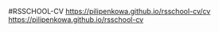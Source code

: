 #RSSCHOOL-CV
https://pilipenkowa.github.io/rsschool-cv/cv
https://pilipenkowa.github.io/rsschool-cv
